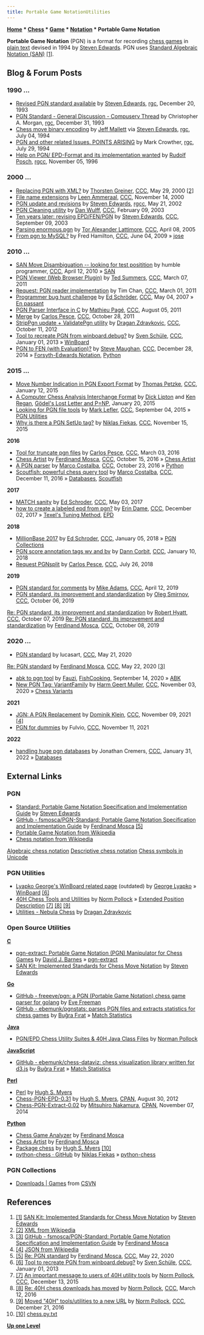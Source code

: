 ```yaml
---
title: Portable Game NotationUtilities
---
```

**[Home](Home "Home") \* [Chess](Chess "Chess") \* [Game](Chess_Game "Chess Game") \* [Notation](Game_Notation "Game Notation") \* Portable Game Notation**


**Portable Game Notation** (PGN) is a format for recording [chess games](Chess_Game "Chess Game") in [plain text](https://en.wikipedia.org/wiki/Plain_text) devised in 1994 by [Steven Edwards](Steven_Edwards "Steven Edwards"). PGN uses [Standard Algebraic Notation (SAN)](Algebraic_Chess_Notation#SAN "Algebraic Chess Notation") <a id="cite-note-1" href="#cite-ref-1">[1]</a>.



## Blog & Forum Posts


### 1990 ...


* [Revised PGN standard available](https://groups.google.com/d/msg/rec.games.chess/MkLV6dIwGU4/GfbtTyR6o6sJ) by [Steven Edwards](Steven_Edwards "Steven Edwards"), [rgc](Computer_Chess_Forums "Computer Chess Forums"), December 20, 1993
* [PGN Standard - General Discussion - Compuserv Thread](https://groups.google.com/d/msg/rec.games.chess/vAEO0XMkQjk/ZCLD1lO076EJ) by Christopher A. Morgan, [rgc](Computer_Chess_Forums "Computer Chess Forums"), December 31, 1993
* [Chess move binary encoding](https://groups.google.com/d/msg/rec.games.chess/yL_tzhBpVsw/PBb6dSWl9FgJ) by [Jeff Mallett](Jeff_Mallett "Jeff Mallett") via [Steven Edwards](Steven_Edwards "Steven Edwards"), [rgc](Computer_Chess_Forums "Computer Chess Forums"), July 04, 1994
* [PGN and other related Issues. POINTS ARISING](https://groups.google.com/d/msg/rec.games.chess/cn2HlVtNgQM/oTGCvrdcJ0gJ) by Mark Crowther, [rgc](Computer_Chess_Forums "Computer Chess Forums"), July 29, 1994
* [Help on PGN/ EPD-Format and its implementation wanted](https://groups.google.com/d/msg/rec.games.chess.computer/0-xpXHbfzh4/GoKIkW0SKoUJ) by [Rudolf Posch](Rudolf_Posch "Rudolf Posch"), [rgcc](Computer_Chess_Forums "Computer Chess Forums"), November 05, 1996


### 2000 ...


* [Replacing PGN with XML?](https://www.stmintz.com/ccc/index.php?id=112889) by [Thorsten Greiner](Thorsten_Greiner "Thorsten Greiner"), [CCC](CCC "CCC"), May 29, 2000 <a id="cite-note-2" href="#cite-ref-2">[2]</a>
* [File name extensions](https://www.stmintz.com/ccc/index.php?id=138460) by [Leen Ammeraal](Leen_Ammeraal "Leen Ammeraal"), [CCC](CCC "CCC"), November 14, 2000
* [PGN update and revisions](http://groups.google.com/group/rec.games.chess.computer/browse_frm/thread/16d5281457cd5df4/f69f034f01ca3d32) by [Steven Edwards](Steven_Edwards "Steven Edwards"), [rgcc](Computer_Chess_Forums "Computer Chess Forums"), May 21, 2002
* [PGN Cleaning utility](https://www.stmintz.com/ccc/index.php?id=283140) by [Dan Wulff](Dan_Wulff "Dan Wulff"), [CCC](CCC "CCC"), February 09, 2003
* [Ten years later: revising EPD/FEN/PGN](https://www.stmintz.com/ccc/index.php?id=314898) by [Steven Edwards](Steven_Edwards "Steven Edwards"), [CCC](CCC "CCC"), September 09, 2003
* [Parsing enormous.pgn](https://www.stmintz.com/ccc/index.php?id=420049) by [Tor Alexander Lattimore](Tor_Lattimore "Tor Lattimore"), [CCC](CCC "CCC"), April 08, 2005
* [From pgn to MySQL?](http://www.talkchess.com/forum/viewtopic.php?t=28244) by Fred Hamilton, [CCC](CCC "CCC"), June 04, 2009 » [jose](index.php?title=Jose&action=edit&redlink=1 "Jose (page does not exist)")


### 2010 ...


* [SAN Move Disambiguation -- looking for test positition](http://www.talkchess.com/forum/viewtopic.php?t=33764) by humble programmer, [CCC](CCC "CCC"), April 12, 2010 » [SAN](Algebraic_Chess_Notation#SAN "Algebraic Chess Notation")
* [PGN Viewer (Web Browser Plugin)](http://www.talkchess.com/forum3/viewtopic.php?f=2&t=38316) by [Ted Summers](Ted_Summers "Ted Summers"), [CCC](CCC "CCC"), March 07, 2011
* [Request: PGN reader implementation](http://www.talkchess.com/forum/viewtopic.php?t=38251) by Tim Chan, [CCC](CCC "CCC"), March 01, 2011
* [Programmer bug hunt challenge](http://www.talkchess.com/forum/viewtopic.php?t=13557) by [Ed Schröder](Ed_Schroder "Ed Schroder"), [CCC](CCC "CCC"), May 04, 2007 » [En passant](En_passant "En passant")
* [PGN Parser Interface in C](http://www.talkchess.com/forum/viewtopic.php?t=39957) by [Mathieu Pagé](Mathieu_Pag%C3%A9 "Mathieu Pagé"), [CCC](CCC "CCC"), August 05, 2011
* [Merge](http://www.talkchess.com/forum3/viewtopic.php?f=2&t=40918) by [Carlos Pesce](Carlos_Pesce "Carlos Pesce"), [CCC](CCC "CCC"), October 28, 2011
* [StripPgn update + ValidatePgn utility](http://www.talkchess.com/forum/viewtopic.php?t=45539) by [Dragan Zdravkovic](Dragan_Zdravkovic "Dragan Zdravkovic"), [CCC](CCC "CCC"), October 11, 2012
* [Tool to recreate PGN from winboard.debug?](http://www.talkchess.com/forum/viewtopic.php?t=46721) by [Sven Schüle](Sven_Sch%C3%BCle "Sven Schüle"), [CCC](CCC "CCC"), January 01, 2013 » [WinBoard](WinBoard "WinBoard")
* [PGN to FEN (with Evaluation)?](http://www.talkchess.com/forum/viewtopic.php?t=54779) by [Steve Maughan](Steve_Maughan "Steve Maughan"), [CCC](CCC "CCC"), December 28, 2014 » [Forsyth-Edwards Notation](Forsyth-Edwards_Notation "Forsyth-Edwards Notation"), [Python](Python "Python")


### 2015 ...


* [Move Number Indication in PGN Export Format](http://www.talkchess.com/forum/viewtopic.php?t=54950) by [Thomas Petzke](Thomas_Petzke "Thomas Petzke"), [CCC](CCC "CCC"), January 12, 2015
* [A Computer Chess Analysis Interchange Format](https://rjlipton.wordpress.com/2015/01/20/a-computer-chess-analysis-interchange-format/) by [Dick Lipton](Mathematician#RJLipton "Mathematician") and [Ken Regan](Kenneth_W._Regan "Kenneth W. Regan"), [Gödel's Lost Letter and P=NP](https://rjlipton.wordpress.com/), January 20, 2015
* [Looking for PGN file tools](http://www.talkchess.com/forum/viewtopic.php?t=57510) by [Mark Lefler](Mark_Lefler "Mark Lefler"), [CCC](CCC "CCC"), September 04, 2015 » [PGN Utilities](Portable_Game_Notation#Utilities "Portable Game Notation")
* [Why is there a PGN SetUp tag?](http://www.talkchess.com/forum/viewtopic.php?t=58262) by [Niklas Fiekas](Niklas_Fiekas "Niklas Fiekas"), [CCC](CCC "CCC"), November 15, 2015


**2016**



* [Tool for truncate pgn files](http://www.talkchess.com/forum3/viewtopic.php?f=2&t=59417) by [Carlos Pesce](Carlos_Pesce "Carlos Pesce"), [CCC](CCC "CCC"), March 03, 2016
* [Chess Artist](http://www.talkchess.com/forum/viewtopic.php?t=61723) by [Ferdinand Mosca](Ferdinand_Mosca "Ferdinand Mosca"), [CCC](CCC "CCC"), October 15, 2016 » [Chess Artist](Ferdinand_Mosca#ChessArtist "Ferdinand Mosca")
* [A PGN parser](http://www.talkchess.com/forum/viewtopic.php?t=61809) by [Marco Costalba](Marco_Costalba "Marco Costalba"), [CCC](CCC "CCC"), October 23, 2016 » [Python](Python "Python")
* [Scoutfish: powerful chess query tool](http://www.talkchess.com/forum/viewtopic.php?t=62452) by [Marco Costalba](Marco_Costalba "Marco Costalba"), [CCC](CCC "CCC"), December 11, 2016 » [Databases](Databases "Databases"), [Scoutfish](index.php?title=Scoutfish&action=edit&redlink=1 "Scoutfish (page does not exist)")


**2017**



* [MATCH sanity](http://www.talkchess.com/forum/viewtopic.php?t=63888) by [Ed Schroder](Ed_Schroder "Ed Schroder"), [CCC](CCC "CCC"), May 03, 2017
* [how to create a labeled epd from pgn?](http://www.talkchess.com/forum/viewtopic.php?t=65881) by [Erin Dame](Erin_Dame "Erin Dame"), [CCC](CCC "CCC"), December 02, 2017 » [Texel's Tuning Method](Texel%27s_Tuning_Method "Texel's Tuning Method"), [EPD](Extended_Position_Description "Extended Position Description")


**2018**



* [MillionBase 2017](http://www.talkchess.com/forum/viewtopic.php?t=66249) by [Ed Schroder](Ed_Schroder "Ed Schroder"), [CCC](CCC "CCC"), January 05, 2018 » [PGN Collections](Portable_Game_Notation#Collections "Portable Game Notation")
* [PGN score annotation tags wv and bv](http://www.talkchess.com/forum/viewtopic.php?t=66297) by [Dann Corbit](Dann_Corbit "Dann Corbit"), [CCC](CCC "CCC"), January 10, 2018
* [Request PGNsplit](http://www.talkchess.com/forum3/viewtopic.php?f=2&t=68077) by [Carlos Pesce](Carlos_Pesce "Carlos Pesce"), [CCC](CCC "CCC"), July 26, 2018


**2019**



* [PGN standard for comments](http://www.talkchess.com/forum3/viewtopic.php?f=7&t=70480) by [Mike Adams](index.php?title=Mike_Adams&action=edit&redlink=1 "Mike Adams (page does not exist)"), [CCC](CCC "CCC"), April 12, 2019
* [PGN standard, its improvement and standardization](http://www.talkchess.com/forum3/viewtopic.php?f=7&t=72019) by [Oleg Smirnov](index.php?title=Oleg_Smirnov&action=edit&redlink=1 "Oleg Smirnov (page does not exist)"), [CCC](CCC "CCC"), October 06, 2019


 [Re: PGN standard, its improvement and standardization](http://www.talkchess.com/forum3/viewtopic.php?f=7&t=72019&start=4) by [Robert Hyatt](Robert_Hyatt "Robert Hyatt"), [CCC](CCC "CCC"), October 07, 2019
 [Re: PGN standard, its improvement and standardization](http://www.talkchess.com/forum3/viewtopic.php?f=7&t=72019&start=18) by [Ferdinand Mosca](Ferdinand_Mosca "Ferdinand Mosca"), [CCC](CCC "CCC"), October 08, 2019
### 2020 ...


* [PGN standard](http://www.talkchess.com/forum3/viewtopic.php?f=7&t=73984) by lucasart, [CCC](CCC "CCC"), May 21, 2020


 [Re: PGN standard](http://www.talkchess.com/forum3/viewtopic.php?f=7&t=73984&start=10) by [Ferdinand Mosca](Ferdinand_Mosca "Ferdinand Mosca"), [CCC](CCC "CCC"), May 22, 2020 <a id="cite-note-3" href="#cite-ref-3">[3]</a>
* [abk to pgn tool](https://groups.google.com/d/msg/fishcooking/2PQ3_bl_tvg/gknge6qzBAAJ) by [Fauzi](Fauzi_Akram_Dabat "Fauzi Akram Dabat"), [FishCooking](Computer_Chess_Forums "Computer Chess Forums"), September 14, 2020 » [ABK](ABK "ABK")
* [New PGN Tag: VariantFamily](http://www.talkchess.com/forum3/viewtopic.php?f=7&t=75667) by [Harm Geert Muller](Harm_Geert_Muller "Harm Geert Muller"), [CCC](CCC "CCC"), November 03, 2020 » [Chess Variants](Chess#Variants "Chess")


**2021**



* [JGN: A PGN Replacement](https://www.talkchess.com/forum3/viewtopic.php?f=7&t=78626) by [Dominik Klein](Dominik_Klein "Dominik Klein"), [CCC](CCC "CCC"), November 09, 2021 <a id="cite-note-4" href="#cite-ref-4">[4]</a>
* [PGN for dummies](https://www.talkchess.com/forum3/viewtopic.php?f=7&t=78637) by Fulvio, [CCC](CCC "CCC"), November 11, 2021


**2022**



* [handling huge pgn databases](https://www.talkchess.com/forum3/viewtopic.php?f=2&t=79250) by Jonathan Cremers, [CCC](CCC "CCC"), January 31, 2022 » [Databases](Databases "Databases")


## External Links


### PGN


* [Standard: Portable Game Notation Specification and Implementation Guide](http://www.thechessdrum.net/PGN_Reference.txt) by [Steven Edwards](Steven_Edwards "Steven Edwards")
* [GitHub - fsmosca/PGN-Standard: Portable Game Notation Specification and Implementation Guide](https://github.com/fsmosca/PGN-Standard) by [Ferdinand Mosca](Ferdinand_Mosca "Ferdinand Mosca") <a id="cite-note-5" href="#cite-ref-5">[5]</a>
* [Portable Game Notation from Wikipedia](https://en.wikipedia.org/wiki/Portable_Game_Notation)
* [Chess notation from Wikipedia](https://en.wikipedia.org/wiki/Chess_notation)


 [Algebraic chess notation](https://en.wikipedia.org/wiki/Algebraic_chess_notation)
 [Descriptive chess notation](https://en.wikipedia.org/wiki/Descriptive_chess_notation)
 [Chess symbols in Unicode](https://en.wikipedia.org/wiki/Chess_symbols_in_Unicode)
### PGN Utilities


* [Lyapko George's WinBoard related page](http://www.reocities.com/lyapko/winboard.htm) (outdated) by [George Lyapko](George_Lyapko "George Lyapko") » [WinBoard](WinBoard "WinBoard") <a id="cite-note-6" href="#cite-ref-6">[6]</a>
* [40H Chess Tools and Utilities](http://40h.000webhostapp.com/) by [Norm Pollock](index.php?title=Norman_Pollock&action=edit&redlink=1 "Norman Pollock (page does not exist)") » [Extended Position Description](Extended_Position_Description "Extended Position Description") <a id="cite-note-7" href="#cite-ref-7">[7]</a> <a id="cite-note-8" href="#cite-ref-8">[8]</a> <a id="cite-note-9" href="#cite-ref-9">[9]</a>
* [Utilities - Nebula Chess](https://sites.google.com/site/nebulachess/utilities) by [Dragan Zdravkovic](Dragan_Zdravkovic "Dragan Zdravkovic")


### Open Source Utilities


**[C](C "C")**



* [pgn-extract: Portable Game Notation (PGN) Manipulator for Chess Games](https://www.cs.kent.ac.uk/people/staff/djb/pgn-extract/) by [David J. Barnes](David_J._Barnes "David J. Barnes") » [pgn-extract](Pgn-extract "Pgn-extract")
* [SAN Kit: Implemented Standards for Chess Move Notation](http://www.cs.cmu.edu/afs/cs/project/ai-repository/ai/areas/games/chess/san/) by [Steven Edwards](Steven_Edwards "Steven Edwards")


**[Go](Go_(Programming_Language) "Go (Programming Language)")**



* [GitHub - freeeve/pgn: a PGN (Portable Game Notation) chess game parser for golang](https://github.com/freeeve/pgn) by [Eve Freeman](index.php?title=Eve_Freeman&action=edit&redlink=1 "Eve Freeman (page does not exist)")
* [GitHub - ebemunk/pgnstats: parses PGN files and extracts statistics for chess games](https://github.com/ebemunk/pgnstats) by [Buğra Fırat](index.php?title=Bu%C4%9Fra_F%C4%B1rat&action=edit&redlink=1 "Buğra Fırat (page does not exist)") » [Match Statistics](Match_Statistics "Match Statistics")


**[Java](Java "Java")**



* [PGN/EPD Chess Utility Suites & 40H Java Class Files](http://www.hoflink.com/~npollock/40H.html) by [Norman Pollock](index.php?title=Norman_Pollock&action=edit&redlink=1 "Norman Pollock (page does not exist)")


**[JavaScript](JavaScript "JavaScript")**



* [GitHub - ebemunk/chess-dataviz: chess visualization library written for d3.js](https://github.com/ebemunk/chess-dataviz) by [Buğra Fırat](index.php?title=Bu%C4%9Fra_F%C4%B1rat&action=edit&redlink=1 "Buğra Fırat (page does not exist)") » [Match Statistics](Match_Statistics "Match Statistics")


**[Perl](index.php?title=Perl&action=edit&redlink=1 "Perl (page does not exist)")**



* [Perl](http://www.sdragons.org/Software/Perl/Perl.html) by [Hugh S. Myers](Hugh_S._Myers "Hugh S. Myers")
* [Chess-PGN-EPD-0.31](http://search.cpan.org/~hsmyers/Chess-PGN-EPD-0.31/EPD.pm) by [Hugh S. Myers](Hugh_S._Myers "Hugh S. Myers"), [CPAN](https://en.wikipedia.org/wiki/CPAN), August 30, 2012
* [Chess-PGN-Extract-0.02](http://search.cpan.org/~mnacamura/Chess-PGN-Extract-0.02/) by [Mitsuhiro Nakamura](index.php?title=Mitsuhiro_Nakamura&action=edit&redlink=1 "Mitsuhiro Nakamura (page does not exist)"), [CPAN](https://en.wikipedia.org/wiki/CPAN), November 07, 2014


**[Python](Python "Python")**



* [Chess Game Analyzer](Ferdinand_Mosca#ChessGameAnalyzer "Ferdinand Mosca") by [Ferdinand Mosca](Ferdinand_Mosca "Ferdinand Mosca")
* [Chess Artist](Ferdinand_Mosca#ChessArtist "Ferdinand Mosca") by [Ferdinand Mosca](Ferdinand_Mosca "Ferdinand Mosca")
* [Package chess](http://www.sdragons.org/Software/Python/chess.html) by [Hugh S. Myers](Hugh_S._Myers "Hugh S. Myers") <a id="cite-note-10" href="#cite-ref-10">[10]</a>
* [python-chess · GitHub](https://github.com/niklasf/python-chess) by [Niklas Fiekas](Niklas_Fiekas "Niklas Fiekas") » [python-chess](Python-chess "Python-chess")


### PGN Collections


* [Downloads | Games](http://www.csvn.nl/index.php/download/partijen) from [CSVN](CSVN "CSVN")


## References


1. <a id="cite-ref-1" href="#cite-note-1">[1]</a> [SAN Kit: Implemented Standards for Chess Move Notation](http://www.cs.cmu.edu/afs/cs/project/ai-repository/ai/areas/games/chess/san/) by [Steven Edwards](Steven_Edwards "Steven Edwards")
2. <a id="cite-ref-2" href="#cite-note-2">[2]</a> [XML from Wikipedia](https://en.wikipedia.org/wiki/XML)
3. <a id="cite-ref-3" href="#cite-note-3">[3]</a> [GitHub - fsmosca/PGN-Standard: Portable Game Notation Specification and Implementation Guide](https://github.com/fsmosca/PGN-Standard) by [Ferdinand Mosca](Ferdinand_Mosca "Ferdinand Mosca")
4. <a id="cite-ref-4" href="#cite-note-4">[4]</a> [JSON from Wikipedia](https://en.wikipedia.org/wiki/JSON)
5. <a id="cite-ref-5" href="#cite-note-5">[5]</a> [Re: PGN standard](http://www.talkchess.com/forum3/viewtopic.php?f=7&t=73984&start=10) by [Ferdinand Mosca](Ferdinand_Mosca "Ferdinand Mosca"), [CCC](CCC "CCC"), May 22, 2020
6. <a id="cite-ref-6" href="#cite-note-6">[6]</a> [Tool to recreate PGN from winboard.debug?](http://www.talkchess.com/forum/viewtopic.php?t=46721) by [Sven Schüle](Sven_Sch%C3%BCle "Sven Schüle"), [CCC](CCC "CCC"), January 01, 2013
7. <a id="cite-ref-7" href="#cite-note-7">[7]</a> [An important message to users of 40H utility tools](http://www.talkchess.com/forum/viewtopic.php?t=58581) by [Norm Pollock](index.php?title=Norman_Pollock&action=edit&redlink=1 "Norman Pollock (page does not exist)"), [CCC](CCC "CCC"), December 13, 2015
8. <a id="cite-ref-8" href="#cite-note-8">[8]</a> [Re: 40H chess downloads has moved](http://www.talkchess.com/forum/viewtopic.php?t=59376&start=1) by [Norm Pollock](index.php?title=Norman_Pollock&action=edit&redlink=1 "Norman Pollock (page does not exist)"), [CCC](CCC "CCC"), March 12, 2016
9. <a id="cite-ref-9" href="#cite-note-9">[9]</a> [Moved "40H" tools/utilities to a new URL](http://www.talkchess.com/forum/viewtopic.php?t=62554) by [Norm Pollock](index.php?title=Norman_Pollock&action=edit&redlink=1 "Norman Pollock (page does not exist)"), [CCC](CCC "CCC"), December 21, 2016
10. <a id="cite-ref-10" href="#cite-note-10">[10]</a> [chess.py.txt](http://www.sdragons.org/Software/Python/chess.py.txt)

**[Up one Level](Game_Notation "Game Notation")**







 
